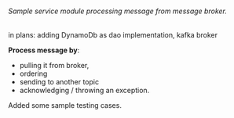 ###### Sample service module processing message from message broker.

in plans: adding DynamoDb as dao implementation, kafka broker

 **Process message by**:
  - pulling it from broker,
  - ordering 
  - sending to another topic
  - acknowledging / throwing an exception.
  
  Added some sample testing cases.